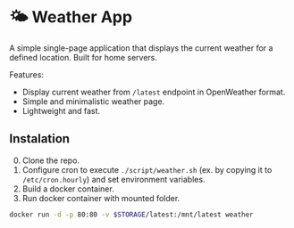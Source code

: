 # 🌤️ Weather App

A simple single-page application that displays the current weather for a defined location. Built for home servers.

Features:
- Display current weather from `/latest` endpoint in OpenWeather format.
- Simple and minimalistic weather page.
- Lightweight and fast.

## Instalation

0. Clone the repo.
1. Configure cron to execute `./script/weather.sh` (ex. by copying it to `/etc/cron.hourly`) and set environment variables.
2. Build a docker container.
3. Run docker container with mounted folder.
```sh
docker run -d -p 80:80 -v $STORAGE/latest:/mnt/latest weather
```
